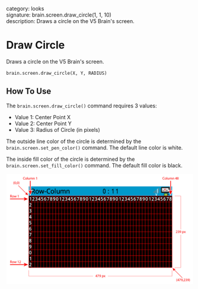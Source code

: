 category: looks  
signature: brain.screen.draw_circle(1, 1, 10)  
description: Draws a circle on the V5 Brain's screen.  

# Draw Circle

Draws a circle on the V5 Brain's screen.

```don
brain.screen.draw_circle(X, Y, RADIUS)
```

## How To Use

The `brain.screen.draw_circle()` command requires 3 values:

* Value 1: Center Point X
* Value 2: Center Point Y
* Value 3: Radius of Circle (in pixels)

The outside line color of the circle is determined by the `brain.screen.set_pen_color()` command. The default line color is white.

The inside fill color of the circle is determined by the `brain.screen.set_fill_color()` command. The default fill color is black.

![brain_screen_info](v5_row_column_brain.jpg)

<advanced>
</advanced>

